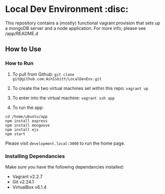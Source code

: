 # Local Dev Environment :disc:

This repository contains a (mostly) functional vagrant provision that sets up a mongoDB server and a node application. For more info, please see /app/README.d

## How to Use
### How to Run

1) To pull from Github:
```git clone git@github.com:AshIsbitt/LocalDevEnv.git ```

2) To create the two virtual machines set within this repo:
```vagrant up```

3) To enter into the virtual machine:
```vagrant ssh app```

4) To run the app:
```
cd /home/ubuntu/app
npm install express
npm install mongoose
npm install ejs
npm start
```

Please visit `development.local:3000` to run the home page.

### Installing Dependancies

Make sure you have the following dependancies installed:

- Vagrant v2.2.7
- Git v2.24.1
- VirtualBox v6.1.4
